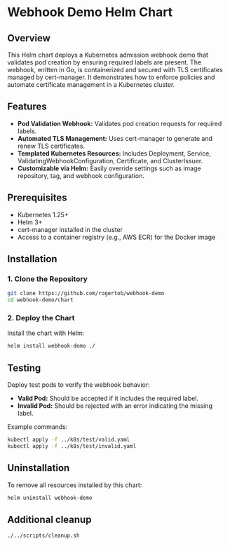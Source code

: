 # Webhook Demo Helm Chart

## Overview
This Helm chart deploys a Kubernetes admission webhook demo that validates pod creation by ensuring required labels are present. The webhook, written in Go, is containerized and secured with TLS certificates managed by cert-manager. It demonstrates how to enforce policies and automate certificate management in a Kubernetes cluster.

## Features
- **Pod Validation Webhook:** Validates pod creation requests for required labels.
- **Automated TLS Management:** Uses cert-manager to generate and renew TLS certificates.
- **Templated Kubernetes Resources:** Includes Deployment, Service, ValidatingWebhookConfiguration, Certificate, and ClusterIssuer.
- **Customizable via Helm:** Easily override settings such as image repository, tag, and webhook configuration.

## Prerequisites
- Kubernetes 1.25+
- Helm 3+
- cert-manager installed in the cluster
- Access to a container registry (e.g., AWS ECR) for the Docker image

## Installation

### 1. Clone the Repository
```bash
git clone https://github.com/rogertob/webhook-demo
cd webhook-demo/chart
```

### 2. Deploy the Chart
Install the chart with Helm:
```bash
helm install webhook-demo ./
```

## Testing
Deploy test pods to verify the webhook behavior:
- **Valid Pod:** Should be accepted if it includes the required label.
- **Invalid Pod:** Should be rejected with an error indicating the missing label.

Example commands:
```bash
kubectl apply -f ../k8s/test/valid.yaml
kubectl apply -f ../k8s/test/invalid.yaml
```

## Uninstallation
To remove all resources installed by this chart:
```bash
helm uninstall webhook-demo
```

## Additional cleanup
```bash
./../scripts/cleanup.sh
```